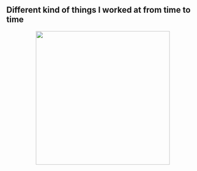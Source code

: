 ## Different kind of things I worked at from time to time ##
<div id="header" align="center">
<div>
  <img src="https://media.giphy.com/media/scZPhLqaVOM1qG4lT9/giphy.gif" width="350"/>
  </div>
</div>
